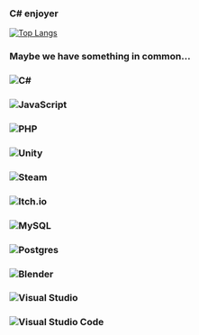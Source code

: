 ### C# enjoyer

[![Top Langs](https://github-readme-stats.vercel.app/api/top-langs/?username=anuraghazra)](https://github.com/anuraghazra/github-readme-stats)

### Maybe we have something in common...
### ![C#](https://img.shields.io/badge/c%23-%23239120.svg?style=for-the-badge&logo=csharp&logoColor=white)
### ![JavaScript](https://img.shields.io/badge/javascript-%23323330.svg?style=for-the-badge&logo=javascript&logoColor=%23F7DF1E)
### ![PHP](https://img.shields.io/badge/php-%23777BB4.svg?style=for-the-badge&logo=php&logoColor=white)
###
### ![Unity](https://img.shields.io/badge/unity-%23000000.svg?style=for-the-badge&logo=unity&logoColor=white)
### ![Steam](https://img.shields.io/badge/steam-%23000000.svg?style=for-the-badge&logo=steam&logoColor=white)
### ![Itch.io](https://img.shields.io/badge/Itch-%23FF0B34.svg?style=for-the-badge&logo=Itch.io&logoColor=white)
###
### ![MySQL](https://img.shields.io/badge/mysql-%2300f.svg?style=for-the-badge&logo=mysql&logoColor=white)
### ![Postgres](https://img.shields.io/badge/postgres-%23316192.svg?style=for-the-badge&logo=postgresql&logoColor=white)
###
### ![Blender](https://img.shields.io/badge/blender-%23F5792A.svg?style=for-the-badge&logo=blender&logoColor=white)
### ![Visual Studio](https://img.shields.io/badge/Visual%20Studio-5C2D91.svg?style=for-the-badge&logo=visual-studio&logoColor=white)
### ![Visual Studio Code](https://img.shields.io/badge/Visual%20Studio%20Code-0078d7.svg?style=for-the-badge&logo=visual-studio-code&logoColor=white)

<!--
**Vidombax/Vidombax** is a ✨ _special_ ✨ repository because its `README.md` (this file) appears on your GitHub profile.

Here are some ideas to get you started:

- 🔭 I’m currently working on ...
- 🌱 I’m currently learning ...
- 👯 I’m looking to collaborate on ...
- 🤔 I’m looking for help with ...
- 💬 Ask me about ...
- 📫 How to reach me: ...
- 😄 Pronouns: ...
- ⚡ Fun fact: ...
-->
